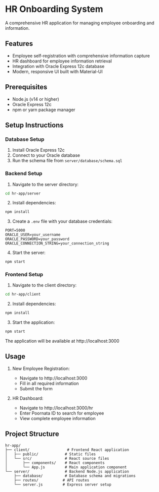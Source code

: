 # HR Onboarding System

A comprehensive HR application for managing employee onboarding and information.

## Features

- Employee self-registration with comprehensive information capture
- HR dashboard for employee information retrieval
- Integration with Oracle Express 12c database
- Modern, responsive UI built with Material-UI

## Prerequisites

- Node.js (v14 or higher)
- Oracle Express 12c
- npm or yarn package manager

## Setup Instructions

### Database Setup

1. Install Oracle Express 12c
2. Connect to your Oracle database
3. Run the schema file from `server/database/schema.sql`

### Backend Setup

1. Navigate to the server directory:
```bash
cd hr-app/server
```

2. Install dependencies:
```bash
npm install
```

3. Create a `.env` file with your database credentials:
```
PORT=5000
ORACLE_USER=your_username
ORACLE_PASSWORD=your_password
ORACLE_CONNECTION_STRING=your_connection_string
```

4. Start the server:
```bash
npm start
```

### Frontend Setup

1. Navigate to the client directory:
```bash
cd hr-app/client
```

2. Install dependencies:
```bash
npm install
```

3. Start the application:
```bash
npm start
```

The application will be available at http://localhost:3000

## Usage

1. New Employee Registration:
   - Navigate to http://localhost:3000
   - Fill in all required information
   - Submit the form

2. HR Dashboard:
   - Navigate to http://localhost:3000/hr
   - Enter Poornata ID to search for employee
   - View complete employee information

## Project Structure

```
hr-app/
├── client/                 # Frontend React application
│   ├── public/            # Static files
│   └── src/               # React source files
│       ├── components/    # React components
│       └── App.js         # Main application component
└── server/                # Backend Node.js application
    ├── database/          # Database schema and migrations
    ├── routes/           # API routes
    └── server.js         # Express server setup
``` 